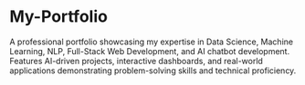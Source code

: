 # My-Portfolio
A professional portfolio showcasing my expertise in Data Science, Machine Learning, NLP, Full-Stack Web Development, and AI chatbot development. Features AI-driven projects, interactive dashboards, and real-world applications demonstrating problem-solving skills and technical proficiency.
